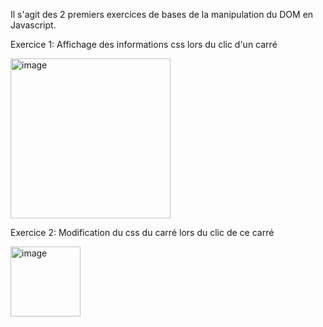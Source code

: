 Il s'agit des 2 premiers exercices de bases de la manipulation du DOM en Javascript.

Exercice 1: Affichage des informations css lors du clic d'un carré

<img width="256" alt="image" src="https://github.com/Mzk-Ali/EXO_BASE__Exos_JS/assets/161448982/231acbf3-e065-4f94-9e68-762d1d32cd27">


Exercice 2: Modification du css du carré lors du clic de ce carré

<img width="112" alt="image" src="https://github.com/Mzk-Ali/EXO_BASE__Exos_JS/assets/161448982/adcbcbe9-f7a8-44c6-980f-c5e6e9be7b92">
